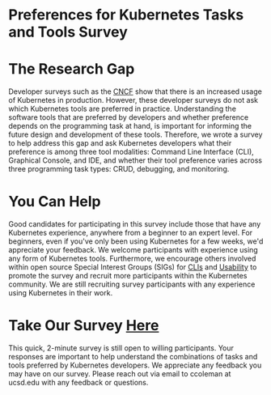 # Preferences for Kubernetes Tasks and Tools Survey

# The Research Gap

Developer surveys such as the [CNCF](https://www.cncf.io/wp-content/uploads/2020/11/CNCF_Survey_Report_2020.pdf) show that there is an increased usage of Kubernetes in production. However, these developer surveys do not ask which Kubernetes tools are preferred in practice. Understanding the software tools that are preferred by developers and whether preference depends on the programming task at hand, is important for informing the future design and development of these tools. Therefore, we wrote a survey to help address this gap and ask Kubernetes developers what their preference is among three tool modalities: Command Line Interface (CLI), Graphical Console, and IDE, and whether their tool preference varies across three programming task types: CRUD, debugging, and monitoring.

# You Can Help

Good candidates for participating in this survey include those that have any Kubernetes experience, anywhere from a beginner to an expert level. For beginners, even if you've only been using Kubernetes for a few weeks, we'd appreciate your feedback. We welcome participants with experience using any form of Kubernetes tools. Furthermore, we encourage others involved within open source Special Interest Groups (SIGs) for [CLIs](https://github.com/kubernetes/community/blob/master/sig-cli/README.md) and [Usability](https://github.com/kubernetes-sigs/sig-usability) to promote the survey and recruit more participants within the Kubernetes community. We are still recruiting survey participants with any experience using Kubernetes in their work.

# Take Our Survey [Here](https://forms.gle/CcXwjx1Tftkp7KAW9)

This quick, 2-minute survey is still open to willing participants. Your responses are important to help understand the combinations of tasks and tools preferred by Kubernetes developers. We appreciate any feedback you may have on our survey. Please reach out via email to ccoleman at ucsd.edu with any feedback or questions.
